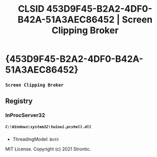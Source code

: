 ﻿---
title: "CLSID 453D9F45-B2A2-4DF0-B42A-51A3AEC86452 | Screen Clipping Broker"
excerpt: What is COM-Object CLSID 453D9F45-B2A2-4DF0-B42A-51A3AEC86452?
---

# {453D9F45-B2A2-4DF0-B42A-51A3AEC86452}

### `Screen Clipping Broker`

## Registry


### InProcServer32

##### `C:\Windows\system32\twinui.pcshell.dll`
* ThreadingModel: `Both`

MIT License. Copyright (c) 2021 Strontic.


